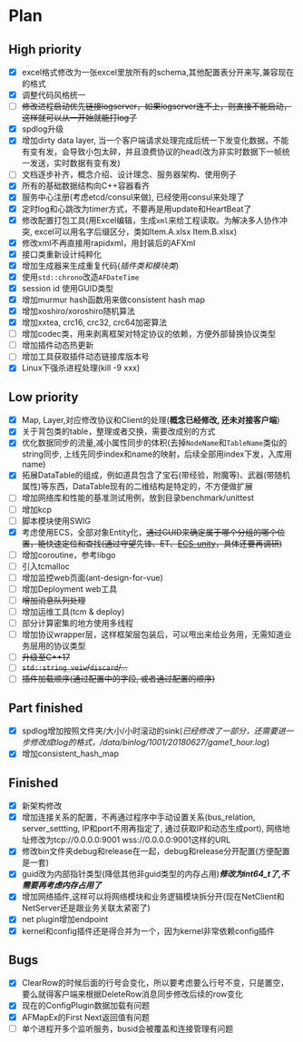 # Plan

## High priority

- [x] excel格式修改为一张excel里放所有的schema,其他配置表分开来写,兼容现在的格式
- [x] 调整代码风格统一
- [ ] ~~修改进程启动优先链接logserver，如果logserver连不上，则直接不能启动，这样就可以从一开始就能打log了~~
- [x] spdlog升级
- [x] 增加dirty data layer, 当一个客户端请求处理完成后统一下发变化数据，不能有变有发，会导致小包太碎，并且浪费协议的head(改为非实时数据下一帧统一发送，实时数据有变有发)
- [ ] 文档逐步补齐，概念介绍、设计理念、服务器架构、使用例子
- [x] 所有的基础数据结构向C++容器看齐
- [x] 服务中心注册(考虑etcd/consul来做), 已经使用consul来处理了
- [x] 定时log和心跳改为timer方式，不要再是用update和HeartBeat了
- [x] 修改配置打包工具(用Excel编辑，生成`xml`来给工程读取。为解决多人协作冲突, excel可以用名字后缀区分，类如Item.A.xlsx Item.B.xlsx)
- [x] 修改xml不再直接用rapidxml，用封装后的AFXml
- [x] 接口类重新设计纯粹化
- [x] 增加生成器来生成重复代码(_插件类和模块类_)
- [x] 使用`std::chrono`改造`AFDateTime`
- [x] session id 使用GUID类型
- [x] 增加murmur hash函数用来做consistent hash map
- [x] 增加xoshiro/xoroshiro随机算法
- [x] 增加xxtea, crc16, crc32, crc64加密算法
- [ ] 增加codec类，用来剥离框架对特定协议的依赖，方便外部替换协议类型
- [ ] 增加插件动态热更新
- [ ] 增加工具获取插件动态链接库版本号
- [x] Linux下强杀进程处理(kill -9 xxx)

## Low priority

- [x] Map, Layer,对应修改协议和Client的处理(**概念已经修改, 还未对接客户端**)
- [x] 关于背包类的table，整理或者交换，需要改成别的方式
- [x] 优化数据同步的流量,减小属性同步的体积(去掉`NodeName`和`TableName`类似的string同步, 上线先同步index和name的映射，后续全部用index下发，入库用name)
- [x] 拓展DataTable的组成，例如道具包含了宝石(带经验，附魔等)、武器(带随机属性)等东西，DataTable现有的二维结构是特定的，不方便做扩展
- [ ] 增加网络库和性能的基准测试用例，放到目录benchmark/unittest
- [ ] 增加kcp
- [ ] 脚本模块使用SWIG
- [x] 考虑使用ECS，全部对象Entity化，~~通过GUID来确定属于哪个分组的哪个位置，能快速定位和查找(通过守望先锋、ET、[ECS-unity](https://github.com/sschmid/Entitas-CSharp)，具体还要再调研)~~
- [ ] 增加coroutine，参考libgo
- [ ] 引入tcmalloc
- [ ] 增加监控web页面(ant-design-for-vue)
- [ ] 增加Deployment web工具
- [ ] ~~增加消息队列处理~~
- [ ] 增加运维工具(tcm & deploy)
- [ ] 部分计算密集的地方使用多线程
- [ ] 增加协议wrapper层，这样框架层包装后，可以甩出来给业务用，无需知道业务层用的协议类型
- [ ] ~~升级至C++17~~
- [ ] ~~`std::string_veiw`/`discard`/...~~
- [ ] ~~插件加载顺序(通过配置中的字段, 或者通过配置的顺序)~~

## Part finished

- [x] spdlog增加按照文件夹/大小/小时滚动的sink(*已经修改了一部分，还需要进一步修改成tlog的格式，/data/binlog/1001/20180627/game1_hour.log*)
- [x] 增加consistent_hash_map

## Finished

- [x] 新架构修改
- [x] 增加连接关系的配置，不再通过程序中手动设置关系(bus_relation, server_settting, IP和port不用再指定了, 通过获取IP和动态生成port), 网络地址修改为tcp://0.0.0.0:9001 wss://0.0.0.0:9001这样的URL
- [x] 修改bin文件夹debug和release在一起，debug和release分开配置(方便配置是一套)
- [x] guid改为内部指针类型(降低其他非guid类型的内存占用)***修改为int64_t了,不需要再考虑内存占用了***
- [x] 增加网络插件,这样可以将网络模块和业务逻辑模块拆分开(现在NetClient和NetServer还是跟业务关联太紧密了)
- [x] net plugin增加endpoint
- [x] kernel和config插件还是得合并为一个，因为kernel非常依赖config插件

## Bugs

- [x] ClearRow的时候后面的行号会变化，所以要考虑要么行号不变，只是置空，要么就得客户端来根据DeleteRow消息同步修改后续的row变化
- [x] 现在的ConfigPlugin数据加载有问题
- [x] AFMapEx的First Next返回值有问题
- [ ] 单个进程开多个监听服务，busid会被覆盖和连接管理有问题
